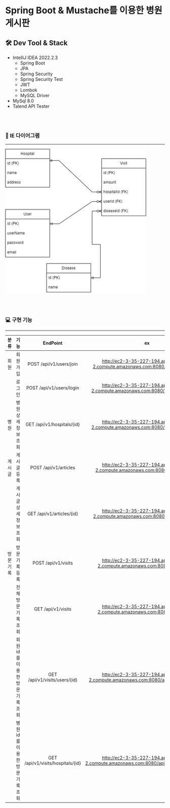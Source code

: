 # Spring Boot & Mustache를 이용한 병원 게시판

## 🛠 Dev Tool & Stack

- IntelliJ IDEA  2022.2.3
  - Spring Boot
  - JPA 
  - Spring Security
  - Spring Security Test
  - JWT
  - Lombok
  - MySQL Driver
- MySql 8.0
- Talend API Tester

<br />

<br />

### 🧩 IE 다이어그램

---

![hospital-visit.drawio](./assets/hospital-visit.drawio.png)

<br />

<br />

### 💻 구현 기능

---

|   분류   |              기능              |             EndPoint              |                              ex                              |
| :------: | :----------------------------: | :-------------------------------: | :----------------------------------------------------------: |
|   회원   |            회원가입            |      POST /api/v1/users/join      | http://ec2-3-35-227-194.ap-northeast-2.compute.amazonaws.com:8080/api/v1/users/join |
|          |             로그인             |     POST /api/v1/users/login      | http://ec2-3-35-227-194.ap-northeast-2.compute.amazonaws.com:8080/api/v1/users/login |
|   병원   |       병원 상세정보 조회       |    GET /api/v1/hospitals/{id}     | http://ec2-3-35-227-194.ap-northeast-2.compute.amazonaws.com:8080/api/v1/hospitals/1 |
|  게시글  |          게시글 등록           |       POST /api/v1/articles       | http://ec2-3-35-227-194.ap-northeast-2.compute.amazonaws.com:8080/api/v1/articles |
|          |      게시글 상세정보 조회      |     GET /api/v1/articles/{id}     | http://ec2-3-35-227-194.ap-northeast-2.compute.amazonaws.com:8080/api/v1/articles/1 |
| 방문기록 |         방문기록 등록          |        POST /api/v1/visits        | http://ec2-3-35-227-194.ap-northeast-2.compute.amazonaws.com:8080/api/v1/visits |
|          |       전체 방문기록 조회       |        GET /api/v1/visits         | http://ec2-3-35-227-194.ap-northeast-2.compute.amazonaws.com:8080/api/v1/visits |
|          | 회원 id를 이용한 방문기록 조회 |   GET /api/v1/visits/users/{id}   | http://ec2-3-35-227-194.ap-northeast-2.compute.amazonaws.com:8080/api/v1/visits/users/1 |
|          | 병원 id를 이용한 방문기록 조회 | GET /api/v1/visits/hospitals/{id} | http://ec2-3-35-227-194.ap-northeast-2.compute.amazonaws.com:8080/api/v1/visits/hospitals/1 |

